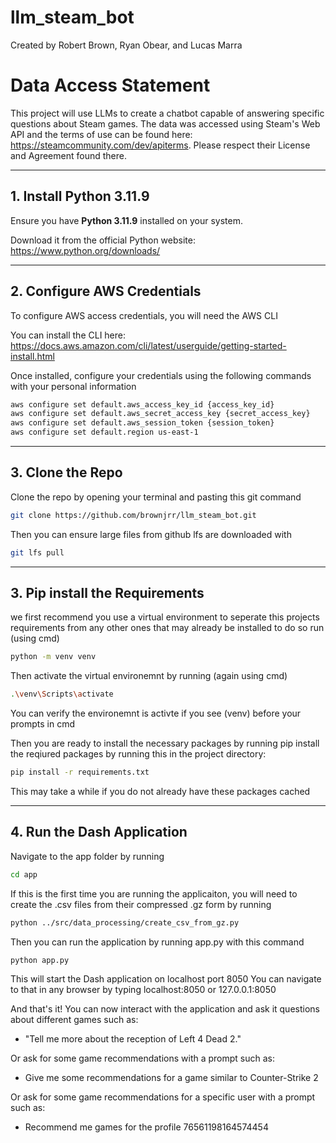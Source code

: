 # llm_steam_bot
Created by Robert Brown, Ryan Obear, and Lucas Marra

# Data Access Statement
This project will use LLMs to create a chatbot capable of answering specific questions about Steam games.
The data was accessed using Steam's Web API and the terms of use can be found here: https://steamcommunity.com/dev/apiterms.
Please respect their License and Agreement found there.

---

## 1. Install Python 3.11.9

Ensure you have **Python 3.11.9** installed on your system.

Download it from the official Python website:  
https://www.python.org/downloads/

---

## 2. Configure AWS Credentials

To configure AWS access credentials, you will need the AWS CLI

You can install the CLI here:  
https://docs.aws.amazon.com/cli/latest/userguide/getting-started-install.html

Once installed, configure your credentials using the following commands with your personal information

```bash
aws configure set default.aws_access_key_id {access_key_id}
aws configure set default.aws_secret_access_key {secret_access_key}
aws configure set default.aws_session_token {session_token}
aws configure set default.region us-east-1
```

---

## 3. Clone the Repo

Clone the repo by opening your terminal and pasting this git command
```bash
git clone https://github.com/brownjrr/llm_steam_bot.git
```

Then you can ensure large files from github lfs are downloaded with
```bash
git lfs pull
```

---

## 3. Pip install the Requirements

we first recommend you use a virtual environment to seperate this projects requirements from any other ones that may already be installed
to do so run (using cmd)
```bash
python -m venv venv
```
Then activate the virtual environemnt by running (again using cmd)
```bash
.\venv\Scripts\activate
```

You can verify the environemnt is activte if you see (venv) before your prompts in cmd

Then you are ready to install the necessary packages by running
pip install the reqiured packages by running this in the project directory:
```bash
pip install -r requirements.txt
```
This may take a while if you do not already have these packages cached

---

## 4. Run the Dash Application

Navigate to the app folder by running
```bash
cd app
```
If this is the first time you are running the applicaiton, you will need to create the .csv files from their compressed .gz form by running
```bash
python ../src/data_processing/create_csv_from_gz.py
```
Then you can run the application by running app.py with this command
```bash
python app.py
```

This will start the Dash application on localhost port 8050
You can navigate to that in any browser by typing localhost:8050 or 127.0.0.1:8050

And that's it! You can now interact with the application and ask it questions about different games such as:
* "Tell me more about the reception of Left 4 Dead 2."

Or ask for some game recommendations with a prompt such as:
* Give me some recommendations for a game similar to Counter-Strike 2

Or ask for some game recommendations for a specific user with a prompt such as:
* Recommend me games for the profile 76561198164574454

